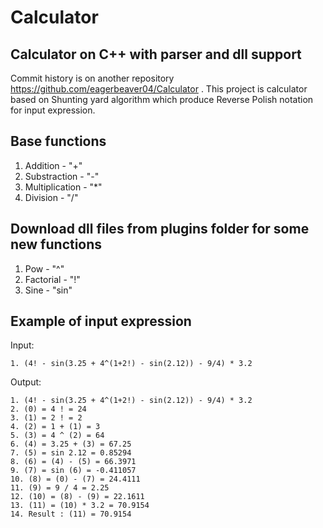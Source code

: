 # Calculator
## Calculator on C++ with parser and dll support

Commit history is on another repository https://github.com/eagerbeaver04/Calculator .
This project is calculator based on Shunting yard algorithm which produce Reverse Polish notation for input expression. 

## Base functions 
1. Addition - "+"
2. Substraction - "-"
3. Multiplication - "*"
4. Division - "/"

## Download dll files from plugins folder for some new functions
1. Pow - "^" 
2. Factorial - "!"
3. Sine - "sin"

## Example of input expression

Input: 
```
1. (4! - sin(3.25 + 4^(1+2!) - sin(2.12)) - 9/4) * 3.2
```

Output:
```
1. (4! - sin(3.25 + 4^(1+2!) - sin(2.12)) - 9/4) * 3.2
2. (0) = 4 ! = 24
3. (1) = 2 ! = 2
4. (2) = 1 + (1) = 3
5. (3) = 4 ^ (2) = 64
6. (4) = 3.25 + (3) = 67.25
7. (5) = sin 2.12 = 0.85294
8. (6) = (4) - (5) = 66.3971
9. (7) = sin (6) = -0.411057
10. (8) = (0) - (7) = 24.4111
11. (9) = 9 / 4 = 2.25
12. (10) = (8) - (9) = 22.1611
13. (11) = (10) * 3.2 = 70.9154
14. Result : (11) = 70.9154
```
